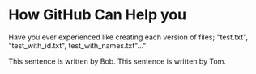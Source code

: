 # How GitHub Can Help you
Have you ever experienced like creating each version of files; "test.txt", "test_with_id.txt", test_with_names.txt"..."

This sentence is written by Bob.
This sentence is written by Tom.
